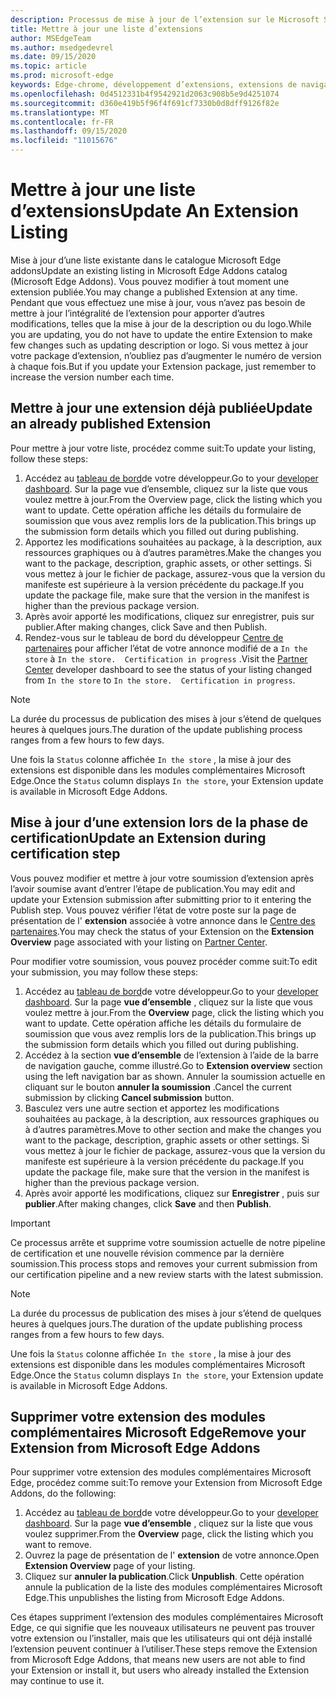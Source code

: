```yaml
---
description: Processus de mise à jour de l’extension sur le Microsoft Store.
title: Mettre à jour une liste d’extensions
author: MSEdgeTeam
ms.author: msedgedevrel
ms.date: 09/15/2020
ms.topic: article
ms.prod: microsoft-edge
keywords: Edge-chrome, développement d’extensions, extensions de navigateur, compléments, Centre des partenaires, développeur
ms.openlocfilehash: 0d4512331b4f9542921d2063c908b5e9d4251074
ms.sourcegitcommit: d360e419b5f96f4f691cf7330b0d8dff9126f82e
ms.translationtype: MT
ms.contentlocale: fr-FR
ms.lasthandoff: 09/15/2020
ms.locfileid: "11015676"
---
```

# <span data-ttu-id="967d8-104">Mettre à jour une liste d’extensions</span><span class="sxs-lookup"><span data-stu-id="967d8-104">Update An Extension Listing</span></span>  

<span data-ttu-id="967d8-105">Mise à jour d’une liste existante dans le catalogue Microsoft Edge addons</span><span class="sxs-lookup"><span data-stu-id="967d8-105">Update an existing listing in Microsoft Edge Addons catalog \(Microsoft Edge Addons\).</span></span>  <span data-ttu-id="967d8-106">Vous pouvez modifier à tout moment une extension publiée.</span><span class="sxs-lookup"><span data-stu-id="967d8-106">You may change a published Extension at any time.</span></span>  <span data-ttu-id="967d8-107">Pendant que vous effectuez une mise à jour, vous n’avez pas besoin de mettre à jour l’intégralité de l’extension pour apporter d’autres modifications, telles que la mise à jour de la description ou du logo.</span><span class="sxs-lookup"><span data-stu-id="967d8-107">While you are updating, you do not have to update the entire Extension to make few changes such as updating description or logo.</span></span>  <span data-ttu-id="967d8-108">Si vous mettez à jour votre package d’extension, n’oubliez pas d’augmenter le numéro de version à chaque fois.</span><span class="sxs-lookup"><span data-stu-id="967d8-108">But if you update your Extension package, just remember to increase the version number each time.</span></span>  

## <span data-ttu-id="967d8-109">Mettre à jour une extension déjà publiée</span><span class="sxs-lookup"><span data-stu-id="967d8-109">Update an already published Extension</span></span>  

<span data-ttu-id="967d8-110">Pour mettre à jour votre liste, procédez comme suit:</span><span class="sxs-lookup"><span data-stu-id="967d8-110">To update your listing, follow these steps:</span></span>  

1.  <span data-ttu-id="967d8-111">Accédez au [tableau de bord][MicrosoftPartnerCenter]de votre développeur.</span><span class="sxs-lookup"><span data-stu-id="967d8-111">Go to your [developer dashboard][MicrosoftPartnerCenter].</span></span>  <span data-ttu-id="967d8-112">Sur la page vue d’ensemble, cliquez sur la liste que vous voulez mettre à jour.</span><span class="sxs-lookup"><span data-stu-id="967d8-112">From the Overview page, click the listing which you want to update.</span></span>  <span data-ttu-id="967d8-113">Cette opération affiche les détails du formulaire de soumission que vous avez remplis lors de la publication.</span><span class="sxs-lookup"><span data-stu-id="967d8-113">This brings up the submission form details which you filled out during publishing.</span></span>  
1.  <span data-ttu-id="967d8-114">Apportez les modifications souhaitées au package, à la description, aux ressources graphiques ou à d’autres paramètres.</span><span class="sxs-lookup"><span data-stu-id="967d8-114">Make the changes you want to the package, description, graphic assets, or other settings.</span></span>  <span data-ttu-id="967d8-115">Si vous mettez à jour le fichier de package, assurez-vous que la version du manifeste est supérieure à la version précédente du package.</span><span class="sxs-lookup"><span data-stu-id="967d8-115">If you update the package file, make sure that the version in the manifest is higher than the previous package version.</span></span>
1.  <span data-ttu-id="967d8-116">Après avoir apporté les modifications, cliquez sur enregistrer, puis sur publier.</span><span class="sxs-lookup"><span data-stu-id="967d8-116">After making changes, click Save and then Publish.</span></span>
1.  <span data-ttu-id="967d8-117">Rendez-vous sur le tableau de bord du développeur [Centre de partenaires][MicrosoftPartnerCenter] pour afficher l’état de votre annonce modifié de a `In the store` à `In the store.  Certification in progress` .</span><span class="sxs-lookup"><span data-stu-id="967d8-117">Visit the [Partner Center][MicrosoftPartnerCenter] developer dashboard to see the status of your listing changed from `In the store` to `In the store.  Certification in progress`.</span></span>  

> [!NOTE]
> <span data-ttu-id="967d8-118">La durée du processus de publication des mises à jour s’étend de quelques heures à quelques jours.</span><span class="sxs-lookup"><span data-stu-id="967d8-118">The duration of the update publishing process ranges from a few hours to few days.</span></span>  

<span data-ttu-id="967d8-119">Une fois la `Status` colonne affichée `In the store` , la mise à jour des extensions est disponible dans les modules complémentaires Microsoft Edge.</span><span class="sxs-lookup"><span data-stu-id="967d8-119">Once the `Status` column displays `In the store`, your Extension update is available in Microsoft Edge Addons.</span></span>  

## <span data-ttu-id="967d8-120">Mise à jour d’une extension lors de la phase de certification</span><span class="sxs-lookup"><span data-stu-id="967d8-120">Update an Extension during certification step</span></span>  

<span data-ttu-id="967d8-121">Vous pouvez modifier et mettre à jour votre soumission d’extension après l’avoir soumise avant d’entrer l’étape de publication.</span><span class="sxs-lookup"><span data-stu-id="967d8-121">You may edit and update your Extension submission after submitting prior to it entering the Publish step.</span></span>  <span data-ttu-id="967d8-122">Vous pouvez vérifier l’état de votre poste sur la page de présentation de l' **extension** associée à votre annonce dans le [Centre des partenaires][MicrosoftPartnerCenter].</span><span class="sxs-lookup"><span data-stu-id="967d8-122">You may check the status of your Extension on the **Extension Overview** page associated with your listing on [Partner Center][MicrosoftPartnerCenter].</span></span>  

<span data-ttu-id="967d8-123">Pour modifier votre soumission, vous pouvez procéder comme suit:</span><span class="sxs-lookup"><span data-stu-id="967d8-123">To edit your submission, you may follow these steps:</span></span>  

1.  <span data-ttu-id="967d8-124">Accédez au [tableau de bord][MicrosoftPartnerCenter]de votre développeur.</span><span class="sxs-lookup"><span data-stu-id="967d8-124">Go to your [developer dashboard][MicrosoftPartnerCenter].</span></span>  <span data-ttu-id="967d8-125">Sur la page **vue d’ensemble** , cliquez sur la liste que vous voulez mettre à jour.</span><span class="sxs-lookup"><span data-stu-id="967d8-125">From the **Overview** page, click the listing which you want to update.</span></span>  <span data-ttu-id="967d8-126">Cette opération affiche les détails du formulaire de soumission que vous avez remplis lors de la publication.</span><span class="sxs-lookup"><span data-stu-id="967d8-126">This brings up the submission form details which you filled out during publishing.</span></span>  
1.  <span data-ttu-id="967d8-127">Accédez à la section **vue d’ensemble** de l’extension à l’aide de la barre de navigation gauche, comme illustré.</span><span class="sxs-lookup"><span data-stu-id="967d8-127">Go to **Extension overview** section using the left navigation bar as shown.</span></span>  <span data-ttu-id="967d8-128">Annuler la soumission actuelle en cliquant sur le bouton **annuler la soumission** .</span><span class="sxs-lookup"><span data-stu-id="967d8-128">Cancel the current submission by clicking **Cancel submission** button.</span></span>  
1.  <span data-ttu-id="967d8-129">Basculez vers une autre section et apportez les modifications souhaitées au package, à la description, aux ressources graphiques ou à d’autres paramètres.</span><span class="sxs-lookup"><span data-stu-id="967d8-129">Move to other section and make the changes you want to the package, description, graphic assets or other settings.</span></span>  <span data-ttu-id="967d8-130">Si vous mettez à jour le fichier de package, assurez-vous que la version du manifeste est supérieure à la version précédente du package.</span><span class="sxs-lookup"><span data-stu-id="967d8-130">If you update the package file, make sure that the version in the manifest is higher than the previous package version.</span></span>  
1.  <span data-ttu-id="967d8-131">Après avoir apporté les modifications, cliquez sur **Enregistrer** , puis sur **publier**.</span><span class="sxs-lookup"><span data-stu-id="967d8-131">After making changes, click **Save** and then **Publish**.</span></span>  

> [!IMPORTANT]
> <span data-ttu-id="967d8-132">Ce processus arrête et supprime votre soumission actuelle de notre pipeline de certification et une nouvelle révision commence par la dernière soumission.</span><span class="sxs-lookup"><span data-stu-id="967d8-132">This process stops and removes your current submission from our certification pipeline and a new review starts with the latest submission.</span></span>  

> [!NOTE]
> <span data-ttu-id="967d8-133">La durée du processus de publication des mises à jour s’étend de quelques heures à quelques jours.</span><span class="sxs-lookup"><span data-stu-id="967d8-133">The duration of the update publishing process ranges from a few hours to few days.</span></span>  

<span data-ttu-id="967d8-134">Une fois la `Status` colonne affichée `In the store` , la mise à jour des extensions est disponible dans les modules complémentaires Microsoft Edge.</span><span class="sxs-lookup"><span data-stu-id="967d8-134">Once the `Status` column displays `In the store`, your Extension update is available in Microsoft Edge Addons.</span></span>  

## <span data-ttu-id="967d8-135">Supprimer votre extension des modules complémentaires Microsoft Edge</span><span class="sxs-lookup"><span data-stu-id="967d8-135">Remove your Extension from Microsoft Edge Addons</span></span>  

<span data-ttu-id="967d8-136">Pour supprimer votre extension des modules complémentaires Microsoft Edge, procédez comme suit:</span><span class="sxs-lookup"><span data-stu-id="967d8-136">To remove your Extension from Microsoft Edge Addons, do the following:</span></span>  

1.  <span data-ttu-id="967d8-137">Accédez au [tableau de bord][MicrosoftPartnerCenter]de votre développeur.</span><span class="sxs-lookup"><span data-stu-id="967d8-137">Go to your [developer dashboard][MicrosoftPartnerCenter].</span></span>  <span data-ttu-id="967d8-138">Sur la page **vue d’ensemble** , cliquez sur la liste que vous voulez supprimer.</span><span class="sxs-lookup"><span data-stu-id="967d8-138">From the **Overview** page, click the listing which you want to remove.</span></span>  
1.  <span data-ttu-id="967d8-139">Ouvrez la page de présentation de l' **extension** de votre annonce.</span><span class="sxs-lookup"><span data-stu-id="967d8-139">Open **Extension Overview** page of your listing.</span></span>  
1.  <span data-ttu-id="967d8-140">Cliquez sur **annuler la publication**.</span><span class="sxs-lookup"><span data-stu-id="967d8-140">Click **Unpublish**.</span></span>  <span data-ttu-id="967d8-141">Cette opération annule la publication de la liste des modules complémentaires Microsoft Edge.</span><span class="sxs-lookup"><span data-stu-id="967d8-141">This unpublishes the listing from Microsoft Edge Addons.</span></span>  

<span data-ttu-id="967d8-142">Ces étapes suppriment l’extension des modules complémentaires Microsoft Edge, ce qui signifie que les nouveaux utilisateurs ne peuvent pas trouver votre extension ou l’installer, mais que les utilisateurs qui ont déjà installé l’extension peuvent continuer à l’utiliser.</span><span class="sxs-lookup"><span data-stu-id="967d8-142">These steps remove the Extension from Microsoft Edge Addons, that means new users are not able to find your Extension or install it, but users who already installed the Extension may continue to use it.</span></span>  

<!-- image links -->  

<!-- links -->  

[MicrosoftPartnerCenter]: https://partner.microsoft.com/dashboard/microsoftedge/public/login?ref=dd "Centre de partenariat"  
